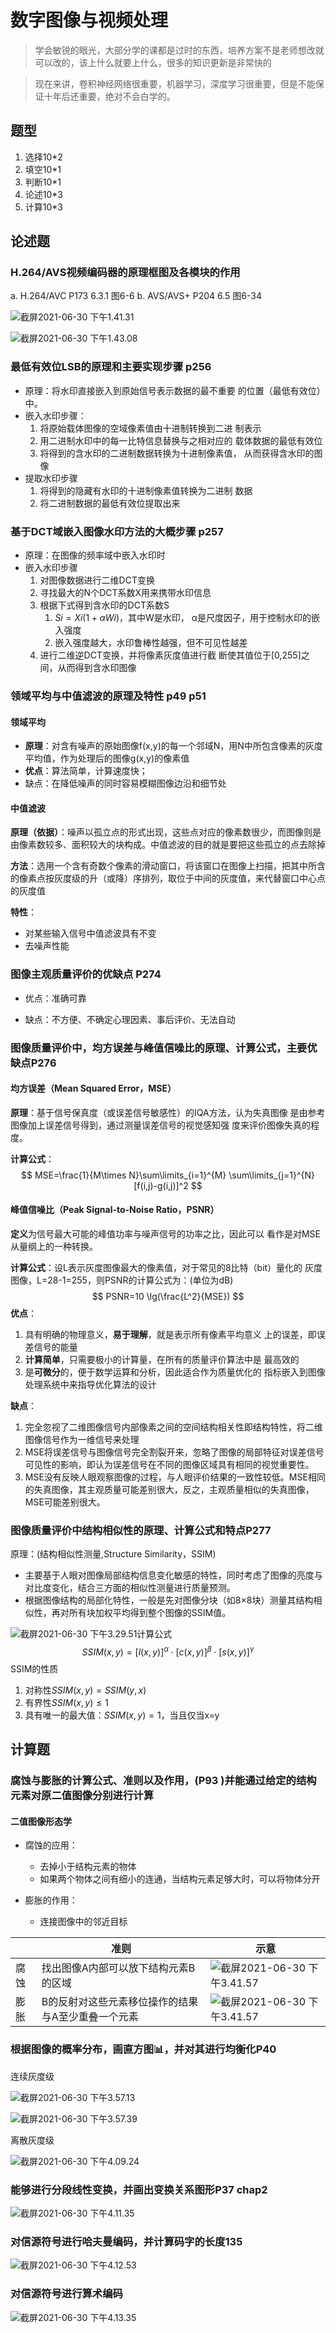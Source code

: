 # 数字图像与视频处理

>  学会敏锐的眼光，大部分学的课都是过时的东西，培养方案不是老师想改就可以改的，该上什么就要上什么，很多的知识更新是非常快的

> 现在来讲，卷积神经网络很重要，机器学习，深度学习很重要，但是不能保证十年后还重要，绝对不会白学的。

## 题型

1. 选择10*2
2. 填空10*1
3. 判断10*1
4. 论述10*3
5. 计算10*3

## 论述题

### H.264/AVS视频编码器的原理框图及各模块的作用

a. H.264/AVC P173 6.3.1 图6-6
b. AVS/AVS+  P204 6.5    图6-34

![截屏2021-06-30 下午1.41.31](pics/Hdot264.png)

![截屏2021-06-30 下午1.43.08](pics/AVS.png)

### 最低有效位LSB的原理和主要实现步骤 p256

- 原理：将水印直接嵌入到原始信号表示数据的最不重要
  的位置（最低有效位）中。
- 嵌入水印步骤：
  1. 将原始载体图像的空域像素值由十进制转换到二进
     制表示
  2. 用二进制水印中的每一比特信息替换与之相对应的
     载体数据的最低有效位
  3. 将得到的含水印的二进制数据转换为十进制像素值，
     从而获得含水印的图像
- 提取水印步骤
  1. 将得到的隐藏有水印的十进制像素值转换为二进制
     数据
  2. 将二进制数据的最低有效位提取出来

### 基于DCT域嵌入图像水印方法的大概步骤 p257

- 原理：在图像的频率域中嵌入水印时
- 嵌入水印步骤
  1. 对图像数据进行二维DCT变换
  2. 寻找最大的N个DCT系数X用来携带水印信息
  3. 根据下式得到含水印的DCT系数S
     1. $Si=Xi(1+αWi)$，其中W是水印， α是尺度因子，用于控制水印的嵌入强度
     2. 嵌入强度越大，水印鲁棒性越强，但不可见性越差
  4. 进行二维逆DCT变换，并将像素灰度值进行截
     断使其值位于[0,255]之间，从而得到含水印图像

### 领域平均与中值滤波的原理及特性 p49 p51

#### 领域平均

- **原理**：对含有噪声的原始图像f(x,y)的每一个邻域N，用N中所包含像素的灰度平均值，作为处理后的图像g(x,y)的像素值
- **优点**：算法简单，计算速度快；
- 缺点：在降低噪声的同时容易模糊图像边沿和细节处

#### 中值滤波

**原理（依据）**：噪声以孤立点的形式出现，这些点对应的像素数很少，而图像则是由像素数较多、面积较大的块构成。中值滤波的目的就是要把这些孤立的点去除掉

**方法**：选用一个含有奇数个像素的滑动窗口，将该窗口在图像上扫描，把其中所含的像素点按灰度级的升（或降）序排列，取位于中间的灰度值，来代替窗口中心点的灰度值

**特性**：

- 对某些输入信号中值滤波具有不变
- 去噪声性能

### 图像主观质量评价的优缺点 P274

- 优点：准确可靠

- 缺点：不方便、不确定心理因素、事后评价、无法自动

### 图像质量评价中，均方误差与峰值信噪比的原理、计算公式，主要优缺点P276

#### 均方误差（Mean Squared Error，MSE）

**原理**：基于信号保真度（或误差信号敏感性）的IQA方法，认为失真图像
是由参考图像加上误差信号得到，通过测量误差信号的视觉感知强
度来评价图像失真的程度。

**计算公式**：
$$
MSE=\frac{1}{M\times N}\sum\limits_{i=1}^{M}
\sum\limits_{j=1}^{N}
[f(i,j)-g(i,j)]^2
$$

#### **峰值信噪比（Peak Signal-to-Noise Ratio，PSNR）** 

**定义**为信号最大可能的峰值功率与噪声信号的功率之比，因此可以
看作是对MSE从量纲上的一种转换。

**计算公式**：设L表示灰度图像最大的像素值，对于常见的8比特（bit）量化的
灰度图像，L=28-1=255，则PSNR的计算公式为：(单位为dB)
$$
PSNR=10 \lg(\frac{L^2}{MSE})
$$
**优点**：

1. 具有明确的物理意义，**易于理解**，就是表示所有像素平均意义
   上的误差，即误差信号的能量
2. **计算简单**，只需要极小的计算量，在所有的质量评价算法中是
   最高效的
3. 是**可微分**的，便于数学运算和分析，因此适合作为质量优化的
   指标嵌入到图像处理系统中来指导优化算法的设计

**缺点**：

1. 完全忽视了二维图像信号内部像素之间的空间结构相关性即结构特性，将二维图像信号作为一维信号来处理
2. MSE将误差信号与图像信号完全割裂开来，忽略了图像的局部特征对误差信号可见性的影响，即认为误差信号在不同的图像区域具有相同的视觉重要性。
3. MSE没有反映人眼观察图像的过程，与人眼评价结果的一致性较低。MSE相同的失真图像，其主观质量可能差别很大，反之，主观质量相似的失真图像，MSE可能差别很大。

### 图像质量评价中结构相似性的原理、计算公式和特点P277

原理：(结构相似性测量,Structure Similarity，SSIM)

- 主要基于人眼对图像局部结构信息变化敏感的特性，同时考虑了图像的亮度与对比度变化，结合三方面的相似性测量进行质量预测。
- 根据图像结构的局部化特性，一般是先对图像分块（如8×8块）测量其结构相似性，再对所有块加权平均得到整个图像的SSIM值。

![截屏2021-06-30 下午3.29.51](pics/SSIM.png)计算公式
$$
SSIM(x,y)=[l(x,y)]^\alpha\cdot [c(x,y)]^\beta \cdot [s(x,y)]^\gamma
$$
SSIM的性质

1. 对称性$SSIM(x,y)=SSIM(y,x)$
2. 有界性$SSIM(x,y)\le 1$
3. 具有唯一的最大值：$SSIM(x,y)=1$，当且仅当x=y

## 计算题

### 腐蚀与膨胀的计算公式、准则以及作用，(P93 )并能通过给定的结构元素对原二值图像分别进行计算

#### 二值图像形态学

- 腐蚀的应用：
  - 去掉小于结构元素的物体
  - 如果两个物体之间有细小的连通，当结构元素足够大时，可以将物体分开

- 膨胀的作用：
  - 连接图像中的邻近目标

|      | 准则                                               | 示意                                             |
| ---- | -------------------------------------------------- | ------------------------------------------------ |
| 腐蚀 | 找出图像A内部可以放下结构元素B的区域               | ![截屏2021-06-30 下午3.41.57](pics/erosion.png)  |
| 膨胀 | B的反射对这些元素移位操作的结果与A至少重叠一个元素 | ![截屏2021-06-30 下午3.41.57](pics/dilation.png) |



### 根据图像的概率分布，画直方图📊，并对其进行均衡化P40

连续灰度级

![截屏2021-06-30 下午3.57.13](pics/hist-1.png)

![截屏2021-06-30 下午3.57.39](pics/hist-2.png)

离散灰度级

![截屏2021-06-30 下午4.09.24](pics/hist-d.png)

### 能够进行分段线性变换，并画出变换关系图形P37 chap2

![截屏2021-06-30 下午4.11.35](pics/分段线性化.png)

### 对信源符号进行哈夫曼编码，并计算码字的长度135

![截屏2021-06-30 下午4.12.53](pics/huffman.png)

### 对信源符号进行算术编码

![截屏2021-06-30 下午4.13.35](pics/算术编码.png)



